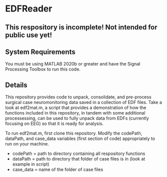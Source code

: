 # EDFReader
## This respository is incomplete! Not intended for public use yet!

## System Requirements
You must be using MATLAB 2020b or greater and have the Signal Processing Toolbox to run this code.

## Details
This repository provides code to unpack, consolidate, and pre-process surgical case neuromonitoring data saved in a collection of EDF files.
Take a look at edf2mat.m, a script that provides a demonstration of how the functions included in this repository, in tandem with some additional processessing, can be used to fully unpack data from EDFs (currently focusing on EEG) so that it is ready for analysis.

To run edf2mat.m, first clone this repository. Modify the codePath, dataPath, and case_data variables (first section of code) appropriately to run on your machine. 
- codePath = path to directory containing all respository functions
- dataPath = path to directory that folder of case files is in (look at example in script)
- case_data = name of the folder of case files

